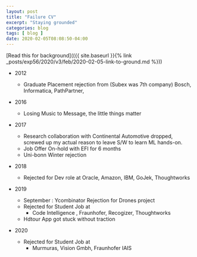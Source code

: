 ```yaml
---
layout: post
title: "Failure CV"
excerpt: "Staying grounded"
categories: blog
tags: [ blog ]
date: 2020-02-05T08:08:50-04:00
---
```


[Read this for background](({{ site.baseurl }}{% link _posts/exp56/2020/v3/feb/2020-02-05-link-to-ground.md %}))


* 2012
  * Graduate Placement rejection from (Subex was 7th company) Bosch, Informatica, PathPartner,

* 2016
  * Losing Music to Message, the little things matter
* 2017
  * Research collaboration with Continental Automotive dropped, screwed up my actual reason to leave S/W to learn ML hands-on.
  * Job Offer On-hold with EFI for 6 months
  * Uni-bonn Winter rejection

* 2018
  * Rejected for Dev role at Oracle, Amazon, IBM, GoJek, Thoughtworks

* 2019
  * September : Ycombinator Rejection for Drones project
  * Rejected for Student Job at
    * Code Intelligence , Fraunhofer, Recogizer, Thoughtworks
  * Hdtour App got stuck without traction

* 2020
  * Rejected for Student Job at
    * Murmuras, Vision Gmbh, Fraunhofer IAIS
